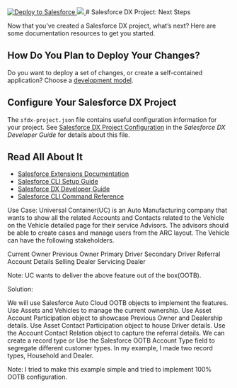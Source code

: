 <a href="https://www.youtube.com/watch?v=PoMPOGvctzs&ab_channel=SalesforceOutOfTheBox">
  <img src="https://raw.githubusercontent.com/afawcett/githubsfdeploy/master/src/main/webapp/resources/img/deploy.png" alt="Deploy to Salesforce" />
</a>

<a href="https://githubsfdeploy.herokuapp.com?owner=financialforcedev&amp;repo=apex-mdapi">
  <img src="https://media2.giphy.com/media/v1.Y2lkPTc5MGI3NjExMjk4ZTBjODM5M2FlYjcxYmQ0NTY3MmE1NzhhZjc2NGM3Y2VlYzk0OSZjdD1n/KF4QviO3H0JjBaLzVn/giphy.gif" />
</a>
# Salesforce DX Project: Next Steps

Now that you’ve created a Salesforce DX project, what’s next? Here are some documentation resources to get you started.

## How Do You Plan to Deploy Your Changes?

Do you want to deploy a set of changes, or create a self-contained application? Choose a [development model](https://developer.salesforce.com/tools/vscode/en/user-guide/development-models).

## Configure Your Salesforce DX Project

The `sfdx-project.json` file contains useful configuration information for your project. See [Salesforce DX Project Configuration](https://developer.salesforce.com/docs/atlas.en-us.sfdx_dev.meta/sfdx_dev/sfdx_dev_ws_config.htm) in the _Salesforce DX Developer Guide_ for details about this file.

## Read All About It

- [Salesforce Extensions Documentation](https://developer.salesforce.com/tools/vscode/)
- [Salesforce CLI Setup Guide](https://developer.salesforce.com/docs/atlas.en-us.sfdx_setup.meta/sfdx_setup/sfdx_setup_intro.htm)
- [Salesforce DX Developer Guide](https://developer.salesforce.com/docs/atlas.en-us.sfdx_dev.meta/sfdx_dev/sfdx_dev_intro.htm)
- [Salesforce CLI Command Reference](https://developer.salesforce.com/docs/atlas.en-us.sfdx_cli_reference.meta/sfdx_cli_reference/cli_reference.htm)


Use Case:
Universal Container(UC) is an Auto Manufacturing company that wants to show all the related Accounts and Contacts related to the Vehicle on the Vehicle detailed page for their service Advisors. The advisors should be able to create cases and manage users from the ARC layout. The Vehicle can have the following stakeholders. 

Current Owner
Previous Owner
Primary Driver
Secondary Driver
Referral Account Details
Selling Dealer
Servicing Dealer

Note: UC wants to deliver the above feature out of the box(OOTB).

Solution: 

We will use Salesforce Auto Cloud OOTB objects to implement the features. 
Use Assets and Vehicles to manage the current ownership.
Use Asset Account Participation object to showcase Previous Owner and Dealership details. 
Use Asset Contact Participation object to house Driver details. 
Use the Account Contact Relation object to capture the referral details. 
We can create a record type or Use the Salesforce OOTB Account Type field to segregate different customer types. In my example, I made two record types, Household and Dealer.

Note: I tried to make this example simple and tried to implement 100% OOTB configuration. 

